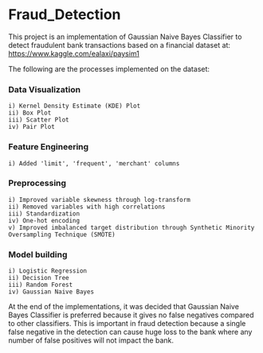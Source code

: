 # Fraud_Detection

This project is an implementation of Gaussian Naive Bayes Classifier to detect fraudulent bank transactions based on a financial dataset at: https://www.kaggle.com/ealaxi/paysim1

The following are the processes implemented on the dataset:
### Data Visualization
    i) Kernel Density Estimate (KDE) Plot
    ii) Box Plot
    iii) Scatter Plot
    iv) Pair Plot
    
### Feature Engineering
    i) Added 'limit', 'frequent', 'merchant' columns
    
### Preprocessing 
    i) Improved variable skewness through log-transform
    ii) Removed variables with high correlations
    iii) Standardization
    iv) One-hot encoding
    v) Improved imbalanced target distribution through Synthetic Minority Oversampling Technique (SMOTE)

### Model building
    i) Logistic Regression
    ii) Decision Tree
    iii) Random Forest
    iv) Gaussian Naive Bayes
    
At the end of the implementations, it was decided that Gaussian Naive Bayes Classifier is preferred because it gives no false negatives compared to other classifiers. This is important in fraud detection because a single false negative in the detection can cause huge loss to the bank where any number of false positives will not impact the bank.
    
